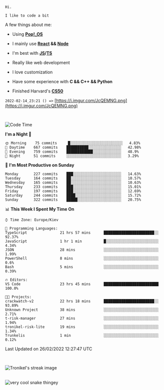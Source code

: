 ```
Hi.

I like to code a bit
```

A few things about me:

-   Using **[Pop!\_OS](https://pop.system76.com/)**

-   I mainly use **[React](https://reactjs.org/) && [Node](https://nodejs.org/en/)**

-   I'm best with **[JS](https://www.javascript.com/)/[TS](https://www.typescriptlang.org/)**

-   Really like web development

-   I love customization

-   Have some experience with **C && C++ && Python**

-   Finished Harvard's **[CS50](https://cs50.harvard.edu)**

`2022-02-14_23:21 () =>` [https://i.imgur.com/JcQEMNG.png](https://i.imgur.com/JcQEMNG.png)

<br>

<!--START_SECTION:waka-->
![Code Time](http://img.shields.io/badge/Code%20Time-390%20hrs%2036%20mins-blue)

**I'm a Night 🦉** 

```text
🌞 Morning    75 commits     █░░░░░░░░░░░░░░░░░░░░░░░░   4.83% 
🌆 Daytime    667 commits    ██████████░░░░░░░░░░░░░░░   42.98% 
🌃 Evening    759 commits    ████████████░░░░░░░░░░░░░   48.9% 
🌙 Night      51 commits     ░░░░░░░░░░░░░░░░░░░░░░░░░   3.29%

```
📅 **I'm Most Productive on Sunday** 

```text
Monday       227 commits    ███░░░░░░░░░░░░░░░░░░░░░░   14.63% 
Tuesday      164 commits    ██░░░░░░░░░░░░░░░░░░░░░░░   10.57% 
Wednesday    165 commits    ██░░░░░░░░░░░░░░░░░░░░░░░   10.63% 
Thursday     233 commits    ███░░░░░░░░░░░░░░░░░░░░░░   15.01% 
Friday       197 commits    ███░░░░░░░░░░░░░░░░░░░░░░   12.69% 
Saturday     244 commits    ████░░░░░░░░░░░░░░░░░░░░░   15.72% 
Sunday       322 commits    █████░░░░░░░░░░░░░░░░░░░░   20.75%

```


📊 **This Week I Spent My Time On** 

```text
⌚︎ Time Zone: Europe/Kiev

💬 Programming Languages: 
TypeScript               21 hrs 57 mins      ███████████████████████░░   92.37% 
JavaScript               1 hr 1 min          █░░░░░░░░░░░░░░░░░░░░░░░░   4.34% 
JSON                     28 mins             ░░░░░░░░░░░░░░░░░░░░░░░░░   1.99% 
PowerShell               8 mins              ░░░░░░░░░░░░░░░░░░░░░░░░░   0.6% 
Bash                     5 mins              ░░░░░░░░░░░░░░░░░░░░░░░░░   0.39%

🔥 Editors: 
VS Code                  23 hrs 45 mins      █████████████████████████   100.0%

🐱‍💻 Projects: 
crackwatch-v2            22 hrs 18 mins      ███████████████████████░░   93.89% 
Unknown Project          38 mins             ░░░░░░░░░░░░░░░░░░░░░░░░░   2.71% 
t-risk-manager           27 mins             ░░░░░░░░░░░░░░░░░░░░░░░░░   1.94% 
tronikel-risk-lite       19 mins             ░░░░░░░░░░░░░░░░░░░░░░░░░   1.34% 
Trunkelis                1 min               ░░░░░░░░░░░░░░░░░░░░░░░░░   0.12%

```


 Last Updated on 26/02/2022 12:27:47 UTC
<!--END_SECTION:waka-->

<br>

<p><img align="center" src="https://github-readme-streak-stats.herokuapp.com/?user=Trunkelis&theme=dark" alt="Tronikel's streak image" /></p>

<br>

<img title="" src="https://raw.githubusercontent.com/Trunkelis/Trunkelis/output/github-contribution-grid-snake.svg" alt="very cool snake thingey" data-align="left">
